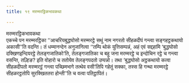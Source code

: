 ```yaml
---
title: १९ मरम्मरट्ठिकभावकथा

---
```

मरम्मरट्ठिकभावकथा  
एकच्चे पन मरम्मरट्ठिका ‘‘आचरियबुद्धघोसो मरम्मरट्ठे सथुं नाम नगरतो सीहळदीपं गन्त्वा सङ्गहट्ठकथायो अकासी’’ति वदन्ति। तं धम्मानन्देन अनुजानित्वा ‘‘तम्पि थोकं युत्तिसम्पन्नं, अहं एवं सद्दहामि ‘बुद्धघोसो दक्खिणइन्दियरट्ठे तेलङ्गजातिको’ति, तेलङ्गजातिका च बहू जना मरम्मरट्ठे च इन्दोचिन रट्ठे च गन्त्वा वसन्ति, तल्हिङ? इति वोहारो च ततोयेव तेलङ्गपदतो उप्पन्नो। तथा ‘बुद्धघोसो अट्ठकथायो कत्वा सीहळदीपतो मरम्मरट्ठं गन्त्वा पच्छिमभागे तत्थेव वसी’तिपि गहेतुं सक्का, तस्स हि गन्था मरम्मरट्ठे सीहळरट्ठतोपि सुरक्खिततरा होन्ती’’ति च वत्वा पतिट्ठापितं।  